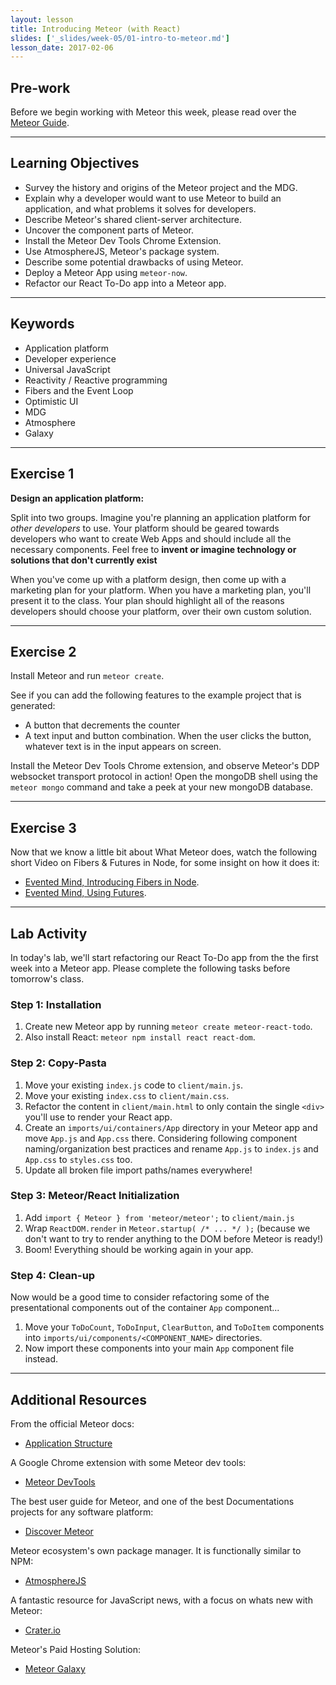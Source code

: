 ```yaml
---
layout: lesson
title: Introducing Meteor (with React)
slides: ['_slides/week-05/01-intro-to-meteor.md']
lesson_date: 2017-02-06
---
```


## Pre-work

Before we begin working with Meteor this week, please read over the [Meteor Guide](https://guide.meteor.com/).

---

## Learning Objectives

- Survey the history and origins of the Meteor project and the MDG.
- Explain why a developer would want to use Meteor to build an application, and what problems it solves for developers.
- Describe Meteor's shared client-server architecture.
- Uncover the component parts of Meteor.
- Install the Meteor Dev Tools Chrome Extension.
- Use AtmosphereJS, Meteor's package system.
- Describe some potential drawbacks of using Meteor.
- Deploy a Meteor App using `meteor-now`.
- Refactor our React To-Do app into a Meteor app.

---

## Keywords

- Application platform
- Developer experience
- Universal JavaScript
- Reactivity / Reactive programming
- Fibers and the Event Loop
- Optimistic UI
- MDG
- Atmosphere
- Galaxy

---

## Exercise 1

**Design an application platform:**


Split into two groups. Imagine you're planning an application platform for *other developers* to use. Your platform should be geared towards developers who want to create Web Apps and should include all the necessary components. Feel free to **invent or imagine technology or solutions that don't currently exist**

When you've come up with a platform design, then come up with a marketing plan for your platform. When you have a marketing plan, you'll present it to the class. Your plan should highlight all of the reasons developers should choose your platform, over their own custom solution.

---

## Exercise 2

Install Meteor and run `meteor create`.

See if you can add the following features to the example project that is generated:

- A button that decrements the counter
- A text input and button combination. When the user clicks the button, whatever text
is in the input appears on screen.

Install the Meteor Dev Tools Chrome extension, and observe Meteor's DDP websocket
transport protocol in action! Open the mongoDB shell using the `meteor mongo` command
and take a peek at your new mongoDB database.

---

## Exercise 3

Now that we know a little bit about What Meteor does, watch the following short Video on Fibers & Futures in Node, for some insight on how it does it:

- [Evented Mind, Introducing Fibers in Node](https://www.eventedmind.com/items/nodejs-introducing-fibers).
- [Evented Mind, Using Futures](https://www.eventedmind.com/items/nodejs-using-futures).

---

## Lab Activity

In today's lab, we'll start refactoring our React To-Do app from the the first week into a Meteor app. Please complete the following tasks before tomorrow's class.

### Step 1: Installation

1. Create new Meteor app by running `meteor create meteor-react-todo`.
2. Also install React: `meteor npm install react react-dom`.

### Step 2: Copy-Pasta

1. Move your existing `index.js` code to `client/main.js`.
2. Move your existing `index.css` to `client/main.css`.
3. Refactor the content in `client/main.html` to only contain the single `<div>` you'll use to render your React app.
4. Create an `imports/ui/containers/App` directory in your Meteor app and move `App.js` and `App.css` there. Considering following component naming/organization best practices and rename `App.js` to `index.js` and `App.css` to `styles.css` too.
5. Update all broken file import paths/names everywhere!

### Step 3: Meteor/React Initialization

1. Add `import { Meteor } from 'meteor/meteor';` to `client/main.js`
2. Wrap `ReactDOM.render` in `Meteor.startup( /* ... */ );` (because we don't want to try to render anything to the DOM before Meteor is ready!)
3. Boom! Everything should be working again in your app.

### Step 4: Clean-up

Now would be a good time to consider refactoring some of the presentational components out of the container `App` component...

1. Move your `ToDoCount`, `ToDoInput`, `ClearButton`, and `ToDoItem` components into `imports/ui/components/<COMPONENT_NAME>` directories. 
2. Now import these components into your main `App` component file instead.

---

## Additional Resources

From the official Meteor docs:

- [Application Structure](https://guide.meteor.com/structure.html)

A Google Chrome extension with some Meteor dev tools:

- [Meteor DevTools](https://chrome.google.com/webstore/detail/meteor-devtools/ippapidnnboiophakmmhkdlchoccbgje)

The best user guide for Meteor, and one of the best Documentations projects for any software platform:

- [Discover Meteor](https://www.discovermeteor.com/)

Meteor ecosystem's own package manager. It is functionally similar to NPM:

- [AtmosphereJS](https://atmospherejs.com/)

A fantastic resource for JavaScript news, with a focus on whats new with Meteor:

- [Crater.io](https://crater.io/)

Meteor's Paid Hosting Solution:

- [Meteor Galaxy](https://www.meteor.com/hosting/)
